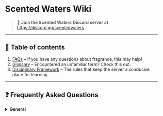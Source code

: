 # Scented Waters Wiki

> 📢 **Join the Scented Waters Discord server at**  
> https://discord.gg/scentedwaters  

---

## 📜 Table of contents

1. [FAQs](#frequently-asked-questions) – If you have any questions about fragrance, this may help!  
2. [Glossary](#glossary) – Encountered an unfamiliar term? Check this out.  
3. [Disciplinary Framework](#disciplinary-framework) – The rules that keep the server a conducive place for learning.  

---

## ❓ Frequently Asked Questions

<details>
<summary><strong>General</strong></summary>

<details>
<summary><em>How should I smell perfume?</em></summary>

In a store: after spraying the perfume, let the alcohol evaporate first before sniffing it – otherwise, you risk being overwhelmed by the alcohol vapours. Next, smell it with short, intermittent breaths to reduce the likelihood of saturating your nose.

Avoid smelling too many scents at once to avoid olfactory fatigue, as this will affect your perception – this is often why people report that perfumes smell different in‑store.

Ideally, you should skin‑test the perfumes you like the most to see how they develop on your skin. Experience the full evolution of the scents and how they are like in the air with a proper wearing, as the scent you get from sniffing your wrist or a blotter doesn’t necessarily reflect how it will smell when you wear it.
</details>

<details>
<summary><em>What’s the difference between EDC/EDT/EDP/Parfum, etc.?</em></summary>

> “It might generally be true (though not always) that in terms of concentration, EdCs < EdT < EdP < parfum extrait, but these terms historically define the style of the fragrance more than the concentration.

> Traditionally EdCs were stylistically close to the bright, fresh, aromatic herb and citrus fragrances popularized in Cologne, Germany in the early 1700s, while parfums were much heavier and richer. EdT and EdPs came centuries later as middle ground fragrances that bridge the gap between the two styles. Before the 1990s it was also very common for any men’s fragrance to be labeled as a cologne regardless of style or concentration.”

— guest post by @acleverpseudonym

| lighter, fresher |  | denser, richer |
| --------------- | :-: | -------------- |
| **EDC**         |  ⇆  | **EDT**        |
| **EDP**         |  ⇆  | **Parfum**     |

However, some lines have completely different perfumes placed in the same line under different concentration labels, e.g. Rochas – Moustache EDT and EDP, so the best way to know is to test them out yourself!
</details>

<details>
<summary><em>What’s the difference between designer, niche, and indie?</em></summary>

This post may help shed some light on the fuzzy boundaries about the terms.
</details>

<details>
<summary><em>I like this fragrance, but it’s not for my gender. What should I do?</em></summary>

Wear the fragrances that smell good to you! If you like the fragrance, the label shouldn’t matter.
</details>

<details>
<summary><em>Olfactory education</em></summary>

**How can I learn what certain notes/fragrance families smell like?**

- One option is to seek out perfumes that belong to the same family; over time, you’ll be able to pick out some commonalities between them.  
- Alternatively, you can purchase olfactory education kits, e.g. from perfumery hobbyist shops.
</details>

<details>
<summary><em>Performance</em></summary>

**My fragrance doesn’t smell as strong/the same as it used to. What happened?**  
Many things affect how a fragrance smells, including:
- how it’s been stored (keep it cool and dark);  
- the time of day (noses are more sensitive in the morning);  
- what else you’ve been smelling (olfactory fatigue);  
- how often you re‑wear the same scent;  
- how much and where you spray;  
- skin temperature, ambient temperature, humidity, pH, hydration;  
- and even maceration (for indie‑made, made‑to‑order batches).
</details>

<details>
<summary><em>I’ve heard that this fragrance got reformulated. Is this true?</em></summary>

There’s a lot of misinformation online. Just a suggestion of reformulation is often enough to get people to SWEAR that something smells different, even if the formula is identical. Try it yourself. Note that brands don’t reformulate for “fun” or trivial cost‑savings – any minor cosmetic savings would be dwarfed by the risk of alienating loyal customers.
</details>

<details>
<summary><em>Perfumery</em></summary>

*For future development…*
</details>

<details>
<summary><em>Purchasing</em></summary>

**Should I buy this (or that) fragrance?**  
Ultimately your decision. Follow your nose – buy what you truly love, not what you merely “like.”

**Should I blind buy this fragrance?**  
Only if you’re comfortable risking your money on a scent you haven’t smelled. Reading reviews can help, but fragrance is highly subjective.

**Is this retailer reliable?**  
_Reputable:_ FragranceNet, FragranceX, AuraFragrance, Venba Fragrance, Notino  
_Against:_ Amazon, eBay (unless you’re very confident in spotting fakes).
</details>

<details>
<summary><em>Recommendations</em></summary>

**I’m just starting out – what should I try?**  
Don’t blind‑buy. Smell in store if you can, or order sample sets (Sephora, Notino, etc.).  

**I’m interested in this note – do you have recommendations?**  
(To be updated – in the meantime, check Fragrantica’s note finder.)

**What fragrance gets me the most compliments?**  
No perfume is a magic attractant. Wear what makes you feel confident, and keep good hygiene – scent is not a substitute for that.
</details>

<details>
<summary><em>Usage</em></summary>

- **How many sprays?** It depends on season and scent. Colder = more sprays, warmer = fewer. Start with 1–2, then adjust. Be mindful of others’ sensitivities.  
- **Where to spray?** Pulse points (wrists, neck), or lightly on clothing/hair.  
- **Occasion/season?** Some are more “heavy” (winter), others more airy (summer), but it’s up to you.  
- **How long does 30/50/100 ml last?** Varies by usage frequency and projection.
</details>

---

## 📖 Glossary

| Term                             | Definition                                                                                                                                                                    |
| -------------------------------- | ----------------------------------------------------------------------------------------------------------------------------------------------------------------------------- |
| **absolute**                     | The substance obtained after extracting a concrete with ethanol and subsequent solvent removal. _See also:_ concrete, the precursor material. :contentReference[oaicite:0]{index=0}          |
| **accord**                       | A combination of materials to create the impression of something. May contain the titular material, but may also not (especially in fantasy accords). _See also:_ note. :contentReference[oaicite:1]{index=1} |
| **concrete**                     | The substance obtained after extracting a material with a non‑polar solvent (e.g. hexane) and subsequent solvent removal; contains waxes and is often further processed. _See also:_ absolute. :contentReference[oaicite:2]{index=2} |
| **CO₂ [extract]**                | An SFE obtained using supercritical carbon dioxide as a solvent. _See also:_ SFE. :contentReference[oaicite:3]{index=3}                                                                     |
| **perfume**                      | Generic term for women’s fragrances. _May also refer to:_ parfum. :contentReference[oaicite:4]{index=4}                                                                                   |
| **partial**                      | A bottle of fragrance that someone has partially used, including the original bottle. Used in buying/selling contexts (e.g. “I bought a partial of that frag”). _See also:_ decant. :contentReference[oaicite:5]{index=5} |
| **performance**                  | A subjective composite of a fragrance’s longevity, projection, and sillage – different people weigh each component differently. _See also:_ longevity, projection, sillage. :contentReference[oaicite:6]{index=6} |
| *(…remaining terms omitted for brevity…)* | You can continue the table by copying each row from the original HTML. |

---

## ⚖️ Disciplinary Framework

We want Scented Waters to be a conducive place for discussion and learning. To that end, we are streamlining the existing server rules and standardising their enforcement by introducing a disciplinary framework, which replaces the old set of rules.  

The framework lists common offence categories and establishes **baseline disciplinary actions** (under “1st offence”) for each, with room for deviation based on the mods’ discretion. For example, mitigated or aggravated penalties may be applied depending on the circumstances (see below under “Aggravated” and “Highly aggravated” columns). Mods also have the latitude to take action on any offences not listed below, as well as any severe infractions targeting server members in private messages. :contentReference[oaicite:7]{index=7}

For accountability, any actions taken (time‑out and above) should be announced publicly by the mod who took the action. If there are **deviations from the baseline**, the mod will need to **justify their choice of action** in the announcement. Offences are also logged internally, and repeat offenders will face more severe penalties. :contentReference[oaicite:8]{index=8}

For minor infractions (time‑out or warning), amnesty will be granted after 6 months. :contentReference[oaicite:9]{index=9}

Upon the publishing of this framework on **5 July 2022**, all existing members were granted a **clean slate** with no consideration of past offences for the purposes of the internal log. :contentReference[oaicite:10]{index=10}

This database may be subjected to future changes – please use this page as the most up‑to‑date version of the framework. :contentReference[oaicite:11]{index=11}

---

<small>Notion uses cookies. See [Cookie Notice](https://www.notion.so/Cookie-Notice-bc186044eed5488a8387a9e94b14e58c) for details. :contentReference[oaicite:12]{index=12}</small>
